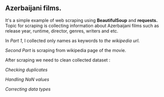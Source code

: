 ## Azerbaijani films.

It's a simple example of web scraping using **BeautifulSoup** and **requests.** Topic for scraping is collecting information about Azerbaijani films such as release year, runtime, director, genres, writers and etc.

In *Part 1*, I collected only names as keywords to *the wikipedia url*.

*Second Part* is scraping from wikipedia page of the movie.

After scraping we need to clean collected dataset :

*Checking duplicates*

*Handling NaN values*

*Correcting data types*

